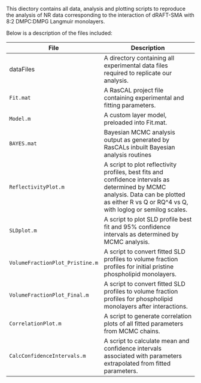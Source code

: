 This diectory contains all data, analysis and plotting scripts to reproduce the analysis of NR data corresponding to the interaction of dRAFT-SMA with 8:2 DMPC:DMPG Langmuir monolayers.  

Below is a description of the files included:

File | Description
---- | -----------
dataFiles | A directory containing all experimental data files required to replicate our analysis.
`Fit.mat` | A RasCAL project file containing experimental and fitting parameters.
`Model.m` | A custom layer model, preloaded into Fit.mat.
`BAYES.mat` | Bayesian MCMC analysis output as generated by RasCALs inbuilt Bayesian analysis routines
`ReflectivityPlot.m` | A script to plot reflectivity profiles, best fits and confidence intervals as determined by MCMC analysis. Data can be plotted as either R vs Q or RQ^4 vs Q, with loglog or semilog scales.
`SLDplot.m` | A script to plot SLD profile best fit and 95% confidence intervals as determined by MCMC analysis.
`VolumeFractionPlot_Pristine.m` | A script to convert fitted SLD profiles to volume fraction profiles for initial pristine phospholipid monolayers.
`VolumeFractionPlot_Final.m` | A script to convert fitted SLD profiles to volume fraction profiles for phospholipid monolayers after interactions.
`CorrelationPlot.m` | A script to generate correlation plots of all fitted parameters from MCMC chains.
`CalcConfidenceIntervals.m` | A script to calculate mean and confidence intervals associated with parameters extrapolated from fitted parameters.
